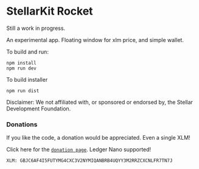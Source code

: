 # StellarKit Rocket

Still a work in progress.

An experimental app.  Floating window for xlm price, and simple wallet.

To build and run:

    npm install
    npm run dev

To build installer

    npm run dist

Disclaimer: We not affiliated with, or sponsored or endorsed by, the Stellar Development Foundation.

### Donations

If you like the code, a donation would be appreciated. Even a single XLM!

Click here for the [`donation page`](https://stellarkit.io/#/donate). Ledger Nano supported!

    XLM: GBJC6AF4I5FUTYMG4CXC3V2NYMIQANBRB4UQYY3M2RRZCXCNLFR7TN7J

